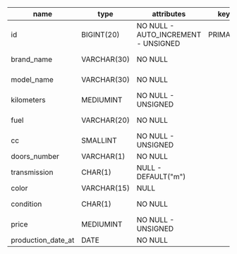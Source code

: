 | name               | type        | attributes                          | key     | notes                          |
| ------------------ | ----------- | ----------------------------------- | ------- | ------------------------------ |
| id                 | BIGINT(20)  | NO NULL - AUTO_INCREMENT - UNSIGNED | PRIMARY | 1,2,3...                       |
| brand_name         | VARCHAR(30) | NO NULL                             |         | "Fiat", "Ford", "Audi"         |
| model_name         | VARCHAR(30) | NO NULL                             |         | "500", "Puma", "A3"            |
| kilometers         | MEDIUMINT   | NO NULL - UNSIGNED                  |         | 120000                         |
| fuel               | VARCHAR(20) | NO NULL                             |         | diesel, benzina, metano        |
| cc                 | SMALLINT    | NO NULL - UNSIGNED                  |         | 120                            |
| doors_number       | VARCHAR(1)  | NO NULL                             |         | "4"                            |
| transmission       | CHAR(1)     | NULL - DEFAULT("m")                 |         | "m"=>manuale ; "a"=>automatico |
| color              | VARCHAR(15) | NULL                                |         |                                |
| condition          | CHAR(1)     | NO NULL                             |         | "o"=>ottime; "p"=>pessime      |
| price              | MEDIUMINT   | NO NULL - UNSIGNED                  |         | 15000                          |
| production_date_at | DATE        | NO NULL                             |         | 2020-05-11                     |

